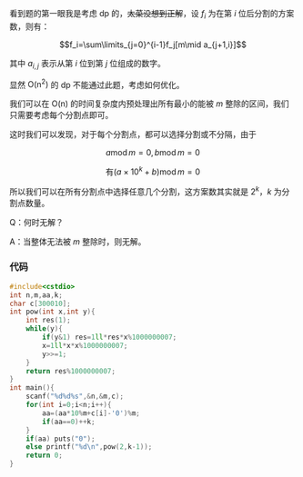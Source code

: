 看到题的第一眼我是考虑 $\text{dp}$ 的，~~太菜没想到正解~~，设 $f_i$ 为在第 $i$ 位后分割的方案数，则有：

$$f_i=\sum\limits_{j=0}^{i-1}f_j[m\mid a_{j+1,i}]$$

其中 $a_{i,j}$ 表示从第 $i$ 位到第 $j$ 位组成的数字。

显然 $\mathrm{O(n^2)}$ 的 $\text{dp}$ 不能通过此题，考虑如何优化。

我们可以在 $\mathrm{O(n)}$ 的时间复杂度内预处理出所有最小的能被 $m$ 整除的区间，我们只需要考虑每个分割点即可。

这时我们可以发现，对于每个分割点，都可以选择分割或不分隔，由于

$$a \operatorname{mod}m=0,b\operatorname{mod}m=0$$

$$\text{有} (a\times10^k+b) \operatorname{mod}m=0$$

所以我们可以在所有分割点中选择任意几个分割，这方案数其实就是 $2^k$，$k$ 为分割点数量。 

Q：何时无解？

A：当整体无法被 $m$ 整除时，则无解。

### 代码

```cpp
#include<cstdio>
int n,m,aa,k;
char c[300010];
int pow(int x,int y){
	int res(1);
	while(y){
		if(y&1) res=1ll*res*x%1000000007;
		x=1ll*x*x%1000000007;
		y>>=1;
	}
	return res%1000000007;
}
int main(){
	scanf("%d%d%s",&n,&m,c);
	for(int i=0;i<n;i++){
		aa=(aa*10%m+c[i]-'0')%m;
		if(aa==0)++k;
	}
	if(aa) puts("0");
	else printf("%d\n",pow(2,k-1));
	return 0;
}
```